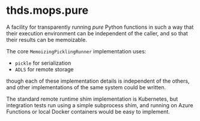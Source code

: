 # thds.mops.pure

A facility for transparently running _pure_ Python functions in such a way that their execution
environment can be independent of the caller, and so that their results can be memoizable.

The core `MemoizingPicklingRunner` implementation uses:

- `pickle` for serialization
- `ADLS` for remote storage

though each of these implementation details is independent of the others, and other implementations of
the same system could be written.

The standard remote runtime shim implementation is Kubernetes, but integration tests run using a simple
subprocess shim, and running on Azure Functions or local Docker containers would be easy to implement.
